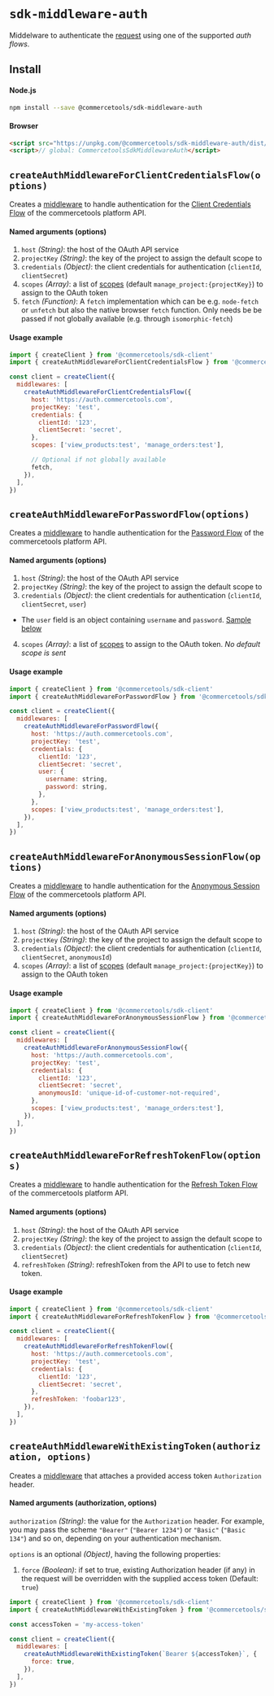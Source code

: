 # `sdk-middleware-auth`

Middelware to authenticate the [request](/sdk/Glossary.md#clientrequest) using one of the supported _auth flows_.

## Install

#### Node.js

```bash
npm install --save @commercetools/sdk-middleware-auth
```

#### Browser

```html
<script src="https://unpkg.com/@commercetools/sdk-middleware-auth/dist/commercetools-sdk-middleware-auth.umd.min.js"></script>
<script>// global: CommercetoolsSdkMiddlewareAuth</script>
```

## `createAuthMiddlewareForClientCredentialsFlow(options)`

Creates a [middleware](/sdk/Glossary.md#middleware) to handle authentication for the [Client Credentials Flow](https://docs.commercetools.com/http-api-authorization.html#client-credentials-flow) of the commercetools platform API.

#### Named arguments (options)

1.  `host` _(String)_: the host of the OAuth API service
2.  `projectKey` _(String)_: the key of the project to assign the default scope to
3.  `credentials` _(Object)_: the client credentials for authentication (`clientId`, `clientSecret`)
4.  `scopes` _(Array)_: a list of [scopes](https://docs.commercetools.com/http-api-authorization.html#scopes) (default `manage_project:{projectKey}`) to assign to the OAuth token
5.  `fetch` _(Function)_: A `fetch` implementation which can be e.g. `node-fetch` or `unfetch` but also the native browser `fetch` function. Only needs be be passed if not globally available (e.g. through `isomorphic-fetch`)

#### Usage example

```js
import { createClient } from '@commercetools/sdk-client'
import { createAuthMiddlewareForClientCredentialsFlow } from '@commercetools/sdk-middleware-auth'

const client = createClient({
  middlewares: [
    createAuthMiddlewareForClientCredentialsFlow({
      host: 'https://auth.commercetools.com',
      projectKey: 'test',
      credentials: {
        clientId: '123',
        clientSecret: 'secret',
      },
      scopes: ['view_products:test', 'manage_orders:test'],

      // Optional if not globally available
      fetch,
    }),
  ],
})
```

## `createAuthMiddlewareForPasswordFlow(options)`

Creates a [middleware](/sdk/Glossary.md#middleware) to handle authentication for the [Password Flow](https://docs.commercetools.com/http-api-authorization.html#password-flow) of the commercetools platform API.

#### Named arguments (options)

1.  `host` _(String)_: the host of the OAuth API service
2.  `projectKey` _(String)_: the key of the project to assign the default scope to
3.  `credentials` _(Object)_: the client credentials for authentication (`clientId`, `clientSecret`, `user`)

* The `user` field is an object containing `username` and `password`. [Sample below](#usage-example-1)

4.  `scopes` _(Array)_: a list of [scopes](https://docs.commercetools.com/http-api-authorization.html#scopes) to assign to the OAuth token. _No default scope is sent_

#### Usage example

```js
import { createClient } from '@commercetools/sdk-client'
import { createAuthMiddlewareForPasswordFlow } from '@commercetools/sdk-middleware-auth'

const client = createClient({
  middlewares: [
    createAuthMiddlewareForPasswordFlow({
      host: 'https://auth.commercetools.com',
      projectKey: 'test',
      credentials: {
        clientId: '123',
        clientSecret: 'secret',
        user: {
          username: string,
          password: string,
        },
      },
      scopes: ['view_products:test', 'manage_orders:test'],
    }),
  ],
})
```

## `createAuthMiddlewareForAnonymousSessionFlow(options)`

Creates a [middleware](/sdk/Glossary.md#middleware) to handle authentication for the [Anonymous Session Flow](https://docs.commercetools.com/http-api-authorization.html#tokens-for-anonymous-sessions) of the commercetools platform API.

#### Named arguments (options)

1.  `host` _(String)_: the host of the OAuth API service
2.  `projectKey` _(String)_: the key of the project to assign the default scope to
3.  `credentials` _(Object)_: the client credentials for authentication (`clientId`, `clientSecret`, `anonymousId`)
4.  `scopes` _(Array)_: a list of [scopes](https://docs.commercetools.com/http-api-authorization.html#scopes) (default `manage_project:{projectKey}`) to assign to the OAuth token

#### Usage example

```js
import { createClient } from '@commercetools/sdk-client'
import { createAuthMiddlewareForAnonymousSessionFlow } from '@commercetools/sdk-middleware-auth'

const client = createClient({
  middlewares: [
    createAuthMiddlewareForAnonymousSessionFlow({
      host: 'https://auth.commercetools.com',
      projectKey: 'test',
      credentials: {
        clientId: '123',
        clientSecret: 'secret',
        anonymousId: 'unique-id-of-customer-not-required',
      },
      scopes: ['view_products:test', 'manage_orders:test'],
    }),
  ],
})
```

## `createAuthMiddlewareForRefreshTokenFlow(options)`

Creates a [middleware](/sdk/Glossary.md#middleware) to handle authentication for the [Refresh Token Flow](https://docs.commercetools.com/http-api-authorization.html#refresh-token-flow) of the commercetools platform API.

#### Named arguments (options)

1.  `host` _(String)_: the host of the OAuth API service
2.  `projectKey` _(String)_: the key of the project to assign the default scope to
3.  `credentials` _(Object)_: the client credentials for authentication (`clientId`, `clientSecret`)
4.  `refreshToken` _(String)_: refreshToken from the API to use to fetch new token.

#### Usage example

```js
import { createClient } from '@commercetools/sdk-client'
import { createAuthMiddlewareForRefreshTokenFlow } from '@commercetools/sdk-middleware-auth'

const client = createClient({
  middlewares: [
    createAuthMiddlewareForRefreshTokenFlow({
      host: 'https://auth.commercetools.com',
      projectKey: 'test',
      credentials: {
        clientId: '123',
        clientSecret: 'secret',
      },
      refreshToken: 'foobar123',
    }),
  ],
})
```

## `createAuthMiddlewareWithExistingToken(authorization, options)`

Creates a [middleware](/sdk/Glossary.md#middleware) that attaches a provided access token `Authorization` header.

#### Named arguments (authorization, options)

`authorization` _(String)_: the value for the `Authorization` header. For example, you may pass the scheme `"Bearer"` (`"Bearer 1234"`) or `"Basic"` (`"Basic 134"`) and so on, depending on your authentication mechanism.

`options` is an optional _(Object)_, having the following properties:

1.  `force` _(Boolean)_: if set to true, existing Authorization header (if any) in the request will be overridden with the supplied access token (Default: `true`)

```js
import { createClient } from '@commercetools/sdk-client'
import { createAuthMiddlewareWithExistingToken } from '@commercetools/sdk-middleware-auth'

const accessToken = 'my-access-token'

const client = createClient({
  middlewares: [
    createAuthMiddlewareWithExistingToken(`Bearer ${accessToken}`, {
      force: true,
    }),
  ],
})
```
